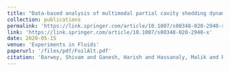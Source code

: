 ```yaml
---
title: "Data-based analysis of multimodal partial cavity shedding dynamics"
collection: publications
permalink: 'https://link.springer.com/article/10.1007/s00348-020-2940-x'
link: 'https://link.springer.com/article/10.1007/s00348-020-2940-x'
date: 2020-05-15
venue: 'Experiments in Fluids'
paperurl: '/files/pdf/FoilAlt.pdf'
citation: 'Barwey, Shivam and Ganesh, Harish and Hassanaly, Malik and Raman, Venkat and Ceccio, Steven. (2020). &quot; Data-based analysis of multimodal partial cavity shedding dynamics.&quot; <i>Experiments in Fluids</i>. 61(4), 1-21.'
---
```

